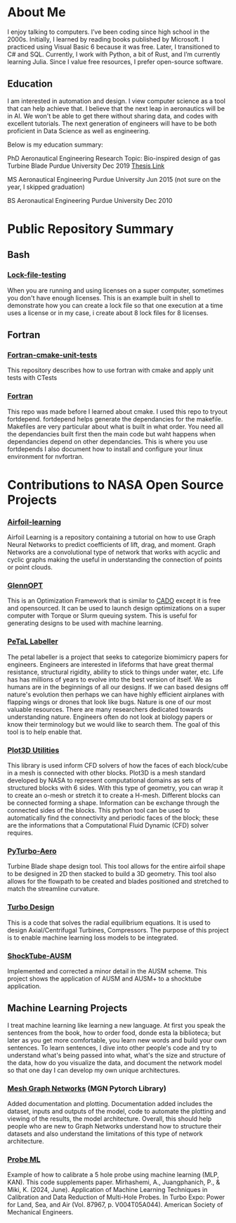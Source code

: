 # About Me
I enjoy talking to computers. I’ve been coding since high school in the 2000s. Initially, I learned by reading books published by Microsoft. I practiced using Visual Basic 6 because it was free. Later, I transitioned to C# and SQL. Currently, I work with Python, a bit of Rust, and I’m currently learning Julia. Since I value free resources, I prefer open-source software. 

## Education
I am interested in automation and design. I view computer science as a tool that can help achieve that. I believe that the next leap in aeronautics will be in AI. We won't be able to get there without sharing data, and codes with excellent tutorials. The next generation of engineers will have to be both proficient in Data Science as well as engineering. 

Below is my education summary: 

PhD Aeronautical Engineering
Research Topic: Bio-inspired design of gas Turbine Blade 
Purdue University Dec 2019
[Thesis Link](https://hammer.purdue.edu/articles/thesis/Bio-inspired_Design_of_a_Turbine_Stage/10055423)

MS Aeronautical Engineering
Purdue University Jun 2015 (not sure on the year, I skipped graduation) 

BS Aeronautical Engineering
Purdue University Dec 2010

# Public Repository Summary

## Bash 
### [Lock-file-testing](https://github.com/pjuangph/Lock-file-testing) 
When you are running and using licenses on a super computer, sometimes you don't have enough licenses. This is an example built in shell to demonstrate how you can create a lock file so that one execution at a time uses a license or in my case, i create about 8 lock files for 8 licenses. 


## Fortran 
### [Fortran-cmake-unit-tests](https://github.com/pjuangph/fortran-cmake-unit-tests)
This repository describes how to use fortran with cmake and apply unit tests with CTests

### [Fortran](https://github.com/pjuangph/fortran)
This repo was made before I learned about cmake. I used this repo to tryout fortdepend. fortdepend helps generate the dependancies for the makefile. Makefiles are very particular about what is built in what order. You need all the dependancies built first then the main code but waht happens when dependancies depend on other dependancies. This is where you use fortdepends
I also document how to install and configure your linux environment for nvfortran. 

# Contributions to NASA Open Source Projects
### [Airfoil-learning](https://github.com/nasa/airfoil-learning)
Airfoil Learning is a repository containing a tutorial on how to use Graph Neural Networks to predict coefficients of lift, drag, and moment. Graph Networks are a convolutional type of network that works with acyclic and cyclic graphs making the  useful in understanding the connection of points or point clouds. 

### [GlennOPT](https://github.com/nasa/GlennOPT) 
This is an Optimization Framework that is similar to [CADO](http://www1.dem.ist.utl.pt/engopt2010/Book_and_CD/Papers_CD_Final_Version/pdf/01/01297-01.pdf) except it is free and opensourced. It can be used to launch design optimizations on a super computer with Torque or Slurm queuing system. This is useful for generating designs to be used with machine learning. 

### [PeTaL Labeller](https://github.com/nasa-petal/PeTaL-labeller)
The petal labeller is a project that seeks to categorize biomimicry papers for engineers. Engineers are interested in lifeforms that have great thermal resistance, structural rigidity, ability to stick to things under water, etc. Life has has millions of years to evolve into the best version of itself. We as humans are in the beginnings of all our designs. If we can based designs off nature's evolution then perhaps we can have highly efficient airplanes with flapping wings or drones that look like bugs. Nature is one of our most valuable resources. There are many researchers dedicated towards understanding nature. Engineers often do not look at biology papers or know their terminology but we would like to search them. The goal of this tool is to help enable that. 

### [Plot3D Utilities](https://github.com/nasa/Plot3D_utilities)
This library is used inform CFD solvers of how the faces of each block/cube in a mesh is connected with other blocks. Plot3D is a mesh standard developed by NASA to represent computational domains as sets of structured blocks with 6 sides. With this type of geometry, you can wrap it to create an o-mesh or stretch it to create a H-mesh. Different blocks can be connected forming a shape. Information can be exchange through the connected sides of the blocks. This python tool can be used to automatically find the connectivity and periodic faces of the block; these are the informations that a Computational Fluid Dynamic (CFD) solver requires. 

### [PyTurbo-Aero](https://github.com/nasa/pyturbo-aero) 
Turbine Blade shape design tool. This tool allows for the entire airfoil shape to be designed in 2D then stacked to build a 3D geometry. This tool also allows for the flowpath to be created and blades positioned and stretched to match the streamline curvature.

### [Turbo Design](https://github.com/nasa/turbo-design) 
This is a code that solves the radial equilibrium equations. It is used to design Axial/Centrifugal Turbines, Compressors. The purpose of this project is to enable machine learning loss models to be integrated. 

### [ShockTube-AUSM](https://github.com/nasa/shocktube)
Implemented and corrected a minor detail in the AUSM scheme. This project shows the application of AUSM and AUSM+ to a shocktube application. 

## Machine Learning Projects
I treat machine learning like learning a new language. At first you speak the sentences from the book, how to order food, donde esta la biblioteca; but later as you get more comfortable, you learn new words and build your own sentences. To learn sentences, I dive into other people's code and try to understand what's being passed into what, what's the size and structure of the data, how do you visualize the data, and document the network model so that one day I can develop my own unique architectures. 

### [Mesh Graph Networks](https://github.com/pjuangph/MGN) \(MGN Pytorch Library\)
Added documentation and plotting. Documentation added includes the dataset, inputs and outputs of the model, code to automate the plotting and viewing of the results, the model architecture. Overall, this should help people who are new to Graph Networks understand how to structure their datasets and also understand the limitations of this type of network architecture. 

### [Probe ML](https://github.com/nasa/multihole-probe-calibration)
Example of how to calibrate a 5 hole probe using machine learning (MLP, KAN). This code supplements paper.
Mirhashemi, A., Juangphanich, P., & Miki, K. (2024, June). Application of Machine Learning Techniques in Calibration and Data Reduction of Multi-Hole Probes. In Turbo Expo: Power for Land, Sea, and Air (Vol. 87967, p. V004T05A044). American Society of Mechanical Engineers.

